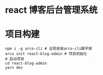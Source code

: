 # react 博客后台管理系统

# 项目构建

```shell
npm i -g arco-cli # 全局安装arco-cli脚手架
arco init react-blog-admin # 项目初始化
# 启动项目
cd react-blog-admin
yarn dev
```
